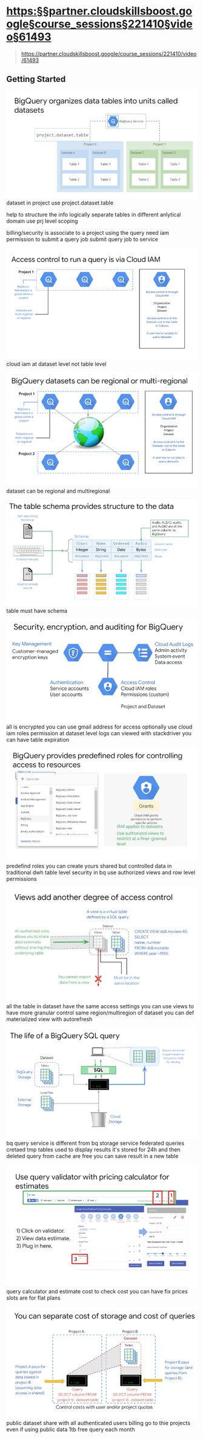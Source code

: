# <https:§§partner.cloudskillsboost.google§course_sessions§221410§video§61493>
> <https://partner.cloudskillsboost.google/course_sessions/221410/video/61493>
        
## Getting Started

![](2022-03-28-18-54-58.png)
dataset in project
use project.dataset.table

help to structure the info logically
separate tables in different anlytical domain
use prj level scoping

billing/security is associate to a project using the query
need iam permission to submit a query job
submit query job to service

![](2022-03-28-18-57-47.png)
cloud iam at dataset level not table level

![](2022-03-30-14-07-35.png)
dataset can be regional and multiregional

![](2022-03-30-14-07-46.png)
table must have schema

![](2022-03-30-14-07-57.png)
all is encrypted
you can use gmail address for access optionally
use cloud iam roles 
permission at dataset level
logs can viewed with stackdriver
you can have table expiration

![](2022-03-30-14-09-08.png)
predefind roles
you can create yours
shared but controlled data
in traditional dwh table level security
in bq use authorized views and row level permissions

![](2022-03-30-14-11-37.png)
all the table in dataset have the same access settings
you can use views to have more granular control
same region/multiregion of dataset
you can def materialized view with autorefresh

![](2022-03-30-14-12-46.png)
bq query service is different from bq storage service
federated queries cretaed tmp tables used to display results
it's stored for 24h and then deleted
query from cache are free
you can save result in a new table

![](2022-03-30-14-14-35.png)
query calculator and estimate cost to check cost
you can have fix prices
slots are for flat plans

![](2022-03-30-14-15-12.png)
public dataset share with all authenticated users
billing go to thie projects even if using public data
1tb free query each month


